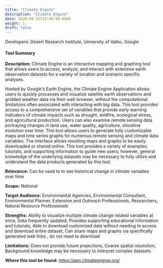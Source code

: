 ```yaml
---
title: "Climate Engine"
description: "Climate Engine"
date: 2020-04-22T12:48:50-0400
weight: 1
draft: false
---
```

Developers: Desert Research Institute, University of Idaho, Google

#### Tool Summary
**Description:** Climate Engine is an interactive mapping and graphing tool that allows users to access, analyze, and interact with extensive earth observation datasets for a variety of location and scenario specific analyses. 

Hosted by Google's Earth Engine, the Climate Engine Application allows users to quickly processes and visualize satellite earth observations and gridded weather data via their web browser, without the computational limitations often associated with interacting with big data. This tool provides access to a comprehensive set of variables that provide early warning indicators of climate impacts such as drought, wildfire, ecological stress, and agricultural production. Users can also examine remote sensing data portraying changes in land use, water quality, agriculture, shoreline evolution over time. This tool allows users to generate fully customizable maps and time series graphs for numerous remote sensing and climate data variables. The interface allows resulting maps and graphs to be easily downloaded or shared online. This tool provides a variety of examples, tutorials, and supporting information to guide new users; however, general knowledge of the underlying datasets may be necessary to fully utilize and understand the data products generated by this tool.



**Relevance:** Can be used to to see historical change in climate variables over time

**Scope:** National

**Target Audience:** Environmental Agencies, Environmental Consultant, Environmental Planner, Extension and Outreach Professionals, Researchers, Natural Resource Professionals

**Strengths:** Ability to visualize multiple climate change related variables at once, Data frequently updated, Provides supporting educational information and tutorials, Able to download customized data without needing to access and download entire dataset, Can share maps  and graphs via specifically generated web links , do not need to download

**Limitations:** Does not provide future projections, Coarse spatial resolution, Background knowledge may be necessary to interpret complex datasets

**Where this tool be found:** https://app.climateengine.org/
